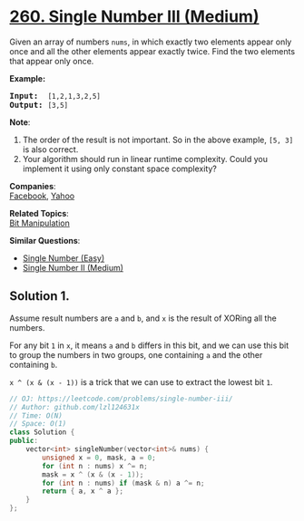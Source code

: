 # [260. Single Number III (Medium)](https://leetcode.com/problems/single-number-iii/)

<p>Given an array of numbers <code>nums</code>, in which exactly two elements appear only once and all the other elements appear exactly twice. Find the two elements that appear only once.</p>

<p><strong>Example:</strong></p>

<pre><strong>Input:</strong>  <code>[1,2,1,3,2,5]</code>
<strong>Output:</strong> <code>[3,5]</code></pre>

<p><b>Note</b>:</p>

<ol>
	<li>The order of the result is not important. So in the above example, <code>[5, 3]</code> is also correct.</li>
	<li>Your algorithm should run in linear runtime complexity. Could you implement it using only constant space complexity?</li>
</ol>

**Companies**:  
[Facebook](https://leetcode.com/company/facebook), [Yahoo](https://leetcode.com/company/yahoo)

**Related Topics**:  
[Bit Manipulation](https://leetcode.com/tag/bit-manipulation/)

**Similar Questions**:
* [Single Number (Easy)](https://leetcode.com/problems/single-number/)
* [Single Number II (Medium)](https://leetcode.com/problems/single-number-ii/)

## Solution 1.

Assume result numbers are `a` and `b`, and `x` is the result of XORing all the numbers.

For any bit `1` in `x`, it means `a` and `b` differs in this bit, and we can use this bit to group the numbers in two groups, one containing `a` and the other containing `b`.

`x ^ (x & (x - 1))` is a trick that we can use to extract the lowest bit `1`.

```cpp
// OJ: https://leetcode.com/problems/single-number-iii/
// Author: github.com/lzl124631x
// Time: O(N)
// Space: O(1)
class Solution {
public:
    vector<int> singleNumber(vector<int>& nums) {
        unsigned x = 0, mask, a = 0;
        for (int n : nums) x ^= n;
        mask = x ^ (x & (x - 1));
        for (int n : nums) if (mask & n) a ^= n;
        return { a, x ^ a };
    }
};
```